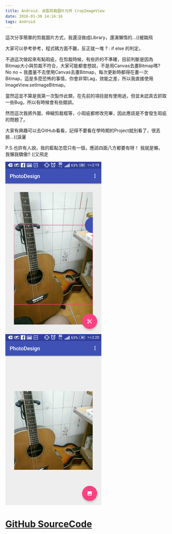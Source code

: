 ```yaml
---
title: Android. 自製剪裁圖片元件 CropImageView
date: 2016-01-30 14:24:16
tags: Android
---
```


這次分享簡單的剪裁圖片方式，我還沒做成Library，還滿懶惰的...((被踹飛

大家可以參考參考，程式碼方面不難，反正就一堆 ? : if else 的判定。

不過這次做起來有點瑕疵，在剪裁時候，有些許的不準確，目前判斷是因為Bitmap大小與剪裁不符合，大家可能都會想說，不是用Canvas去畫Bitmap嗎? No no ~ 我盡量不去使用Canvas去畫Bitmap，每次更新時都得在畫一次Bitmap，這是多麼恐怖的事情，你會非常Lag，效能之差，所以我直接使用ImageView.setImageBitmap。

當然這並不算是我第一次製作此類，在先前的項目就有使用過，但並未認真去抓取一些Bug，所以有時候會有些錯誤。

然而這次我將外圍、伸縮剪裁框等，小瑕疵都修改完畢，因此應該是不會發生瑕疵的問題了。

大家有興趣可以去GitHub看看，記得不要看在學時期的Project就別看了，很丟臉...((淚灑

P.S.也許有人說，我的藍點怎麼只有一個，應該四面八方都要有呀！ 我就是懶，我懶我驕傲!! ((又飛走

<img src="/2016/01/30/Android-自製剪裁圖片元件-CropImageView/Screenshot_2016-01-30-14-19-52.png" width="300">
<img src="/2016/01/30/Android-自製剪裁圖片元件-CropImageView/Screenshot_2016-01-30-14-20-02.png" width="300">

# [GitHub SourceCode](https://github.com/Kuan-Wei-Kuo/PhotoDesign)